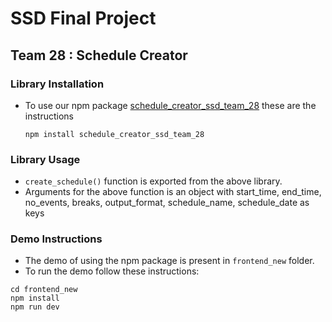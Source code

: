 # SSD Final Project
## Team 28 : Schedule Creator

### Library Installation
- To use our npm package [schedule_creator_ssd_team_28](https://www.npmjs.com/package/schedule_creator_ssd_team_28) these are the instructions
  ```
  npm install schedule_creator_ssd_team_28
  ```
  
### Library Usage
- `create_schedule()` function is exported from the above library.
- Arguments for the above function is an object with start_time, end_time, no_events, breaks, output_format, schedule_name, schedule_date as keys


### Demo Instructions
- The demo of using the npm package is present in `frontend_new` folder.
- To run the demo follow these instructions:
```
cd frontend_new
npm install
npm run dev
```
